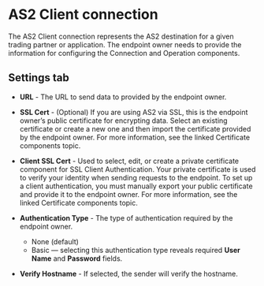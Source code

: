 # AS2 Client connection

<head>
  <meta name="guidename" content="Integration"/>
  <meta name="context" content="GUID-3cb0a536-e811-4831-8099-da83eaf7e46f"/>
</head>

The AS2 Client connection represents the AS2 destination for a given trading partner or application. The endpoint owner needs to provide the information for configuring the Connection and Operation components.

## Settings tab

- **URL** - The URL to send data to provided by the endpoint owner.

- **SSL Cert** - (Optional) If you are using AS2 via SSL, this is the endpoint owner’s public certificate for encrypting data. Select an existing certificate or create a new one and then import the certificate provided by the endpoint owner. For more information, see the linked Certificate components topic.

- **Client SSL Cert** - Used to select, edit, or create a private certificate component for SSL Client Authentication. Your private certificate is used to verify your identity when sending requests to the endpoint. To set up a client authentication, you must manually export your public certificate and provide it to the endpoint owner. For more information, see the linked Certificate components topic.

- **Authentication Type** - The type of authentication required by the endpoint owner.

  - None \(default\)
  - Basic — selecting this authentication type reveals required **User Name** and **Password** fields.

- **Verify Hostname** - If selected, the sender will verify the hostname.
